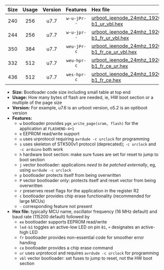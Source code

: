 |Size|Usage|Version|Features|Hex file|
|:-:|:-:|:-:|:-:|:--|
|240|256|u7.7|`w-u-jPr--`|[urboot_jeenode_24mhz_19200bps_led-b1_ur_vbl.hex](https://raw.githubusercontent.com/stefanrueger/urboot.hex/main/boards/jeenode/fcpu_24mhz/19200_bps/urboot_jeenode_24mhz_19200bps_led-b1_ur_vbl.hex)|
|244|256|u7.7|`w-u-jpr--`|[urboot_jeenode_24mhz_19200bps_led-b1_fr_ur_vbl.hex](https://raw.githubusercontent.com/stefanrueger/urboot.hex/main/boards/jeenode/fcpu_24mhz/19200_bps/urboot_jeenode_24mhz_19200bps_led-b1_fr_ur_vbl.hex)|
|350|384|u7.7|`weu-jPr-c`|[urboot_jeenode_24mhz_19200bps_ee_led-b1_fr_ce_ur_vbl.hex](https://raw.githubusercontent.com/stefanrueger/urboot.hex/main/boards/jeenode/fcpu_24mhz/19200_bps/urboot_jeenode_24mhz_19200bps_ee_led-b1_fr_ce_ur_vbl.hex)|
|332|512|u7.7|`weu-hpr-c`|[urboot_jeenode_24mhz_19200bps_ee_led-b1_fr_ce_ur.hex](https://raw.githubusercontent.com/stefanrueger/urboot.hex/main/boards/jeenode/fcpu_24mhz/19200_bps/urboot_jeenode_24mhz_19200bps_ee_led-b1_fr_ce_ur.hex)|
|436|512|u7.7|`wes-hpr-c`|[urboot_jeenode_24mhz_19200bps_ee_led-b1_fr_ce.hex](https://raw.githubusercontent.com/stefanrueger/urboot.hex/main/boards/jeenode/fcpu_24mhz/19200_bps/urboot_jeenode_24mhz_19200bps_ee_led-b1_fr_ce.hex)|

- **Size:** Bootloader code size including small table at top end
- **Usage:** How many bytes of flash are needed, ie, HW boot section or a multiple of the page size
- **Version:** For example, u7.6 is an urboot version, o5.2 is an optiboot version
- **Features:**
  + `w` bootloader provides `pgm_write_page(sram, flash)` for the application at `FLASHEND-4+1`
  + `e` EEPROM read/write support
  + `u` uses urprotocol requiring `avrdude -c urclock` for programming
  + `s` uses skeleton of STK500v1 protocol (deprecated); `-c urclock` and `-c arduino` both work
  + `h` hardware boot section: make sure fuses are set for reset to jump to boot section
  + `j` vector bootloader: applications *need to be patched externally*, eg, using `avrdude -c urclock`
  + `p` bootloader protects itself from being overwritten
  + `P` vector bootloader only: protects itself and reset vector from being overwritten
  + `r` preserves reset flags for the application in the register R2
  + `c` bootloader provides chip erase functionality (recommended for large MCUs)
  + `-` corresponding feature not present
- **Hex file:** typically MCU name, oscillator frequency (16 MHz default) and baud rate (115200 default) followed by
  + `ee` bootloader supports EEPROM read/write
  + `led-b1` toggles an active-low LED on pin `B1`, `+` designates an active-high LED
  + `fr` bootloader provides non-essential code for smoother error handing
  + `ce` bootloader provides a chip erase command
  + `ur` uses urprotocol and requires `avrdude -c urclock` for programming
  + `vbl` vector bootloader: set fuses to jump to reset, not the HW boot section
